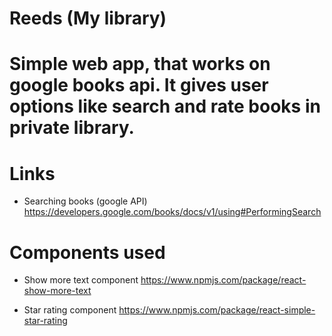 # Reeds (My library)

# Simple web app, that works on google books api. It gives user options like search and rate books in private library.


# Links

- Searching books (google API) https://developers.google.com/books/docs/v1/using#PerformingSearch

# Components used

- Show more text component https://www.npmjs.com/package/react-show-more-text

- Star rating component https://www.npmjs.com/package/react-simple-star-rating

